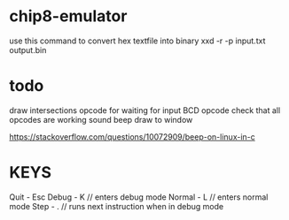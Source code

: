 # chip8-emulator

use this command to convert hex textfile into binary
xxd -r -p input.txt output.bin




# todo
draw intersections
opcode for waiting for input
BCD opcode
check that all opcodes are working
sound beep
draw to window

https://stackoverflow.com/questions/10072909/beep-on-linux-in-c






# KEYS
Quit   - Esc
Debug  - K    // enters debug mode
Normal - L    // enters normal mode
Step   - .    // runs next instruction when in debug mode
